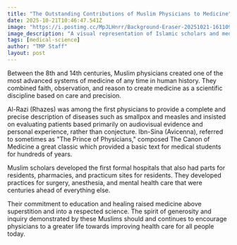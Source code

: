 ```yaml
---
title: "The Outstanding Contributions of Muslim Physicians to Medicine"
date: 2025-10-21T10:46:47.541Z
image: "https://i.postimg.cc/MpJLHnrr/Background-Eraser-20251021-161109160.jpg"
image_description: "A visual representation of Islamic scholars and medieval Arabic manuscripts on medical science."
tags: [medical-science]
author: "TMP Staff"
layout: post
---
```


Between the 8th and 14th centuries, Muslim physicians created one of the most advanced systems of medicine of any time in human history. They combined faith, observation, and reason to create medicine as a scientific discipline based on care and precision.

Al-Razi (Rhazes) was among the first physicians to provide a complete and precise description of diseases such as smallpox and measles and insisted on evaluating patients based primarily on audiovisual evidence and personal experience, rather than conjecture. Ibn-Sina (Avicenna), referred to sometimes as "The Prince of Physicians," composed The Canon of Medicine a great classic which provided a basic text for medical students for hundreds of years. 

Muslim scholars developed the first formal hospitals that also had parts for residents, pharmacies, and practicum sites for residents. They developed practices for surgery, anesthesia, and mental health care that were centuries ahead of everything else.

Their commitment to education and healing raised medicine above superstition and into a respected science. The spirit of generosity and inquiry demonstrated by these Muslims should and continues to encourage physicians to a greater life towards improving health care for all people today.

